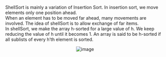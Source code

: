 ShellSort is mainly a variation of Insertion Sort. In insertion sort, we move elements only one position ahead.<br>
When an element has to be moved far ahead, many movements are involved. The idea of shellSort is to allow exchange of far items.<br>
In shellSort, we make the array h-sorted for a large value of h. We keep reducing the value of h until it becomes 1. An array is said to be h-sorted if all sublists of every h’th element is sorted.<br>
          <p align="center">![image](https://user-images.githubusercontent.com/82664001/152780234-71a12c57-919d-4659-939a-3d300ff81996.png)</p>
